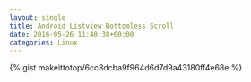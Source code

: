 ```yaml
---
layout: single                                                                                                              
title: Android Listview Bottomless Scroll                                                                                                                       
date: 2016-05-26 11:40:38+00:00                                                                                                                        
categories: Linux                                                                                                                
---                                                                                                                              
```


{% gist makeittotop/6cc8dcba9f964d6d7d9a43180ff4e68e %}                                                                                                           

